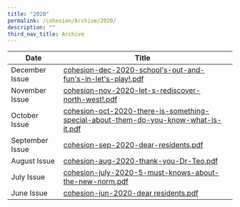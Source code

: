 ```yaml
---
title: "2020"
permalink: /cohesion/Archive/2020/
description: ""
third_nav_title: Archive
---
```

| Date |Title |  |
| -------- | -------- | -------- |
| December Issue       |[cohesion-dec-2020-school's-out-and-fun's-in-let's-play!.pdf](https://go.gov.sg/cohesion-dec-2020)
| November Issue       |[cohesion-nov-2020-let-s-rediscover-north-west!.pdf](https://go.gov.sg/cohesion-nov-2020)
| October Issue       |[cohesion-oct-2020-there-is-something-special-about-them-do-you-know-what-is-it.pdf](https://go.gov.sg/oct-cohesion-2020)
| September Issue       |[cohesion-sep-2020-dear-residents.pdf](https://go.gov.sg/sep-cohesion-2020)
| August Issue       |[cohesion-aug-2020-thank-you-Dr-Teo.pdf](https://go.gov.sg/aug-cohesion-2020)
| July Issue       |[cohesion-july-2020-5-must-knows-about-the-new-norm.pdf](https://go.gov.sg/cohesion-jul-2020)
| June Issue       |[cohesion-jun-2020-dear residents.pdf](https://go.gov.sg/jun-cohesion-2020)